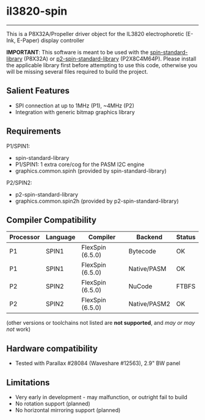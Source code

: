 # il3820-spin 
-------------

This is a P8X32A/Propeller driver object for the IL3820 electrophoretic (E-Ink, E-Paper) display controller

**IMPORTANT**: This software is meant to be used with the [spin-standard-library](https://github.com/avsa242/spin-standard-library) (P8X32A) or [p2-spin-standard-library](https://github.com/avsa242/p2-spin-standard-library) (P2X8C4M64P). Please install the applicable library first before attempting to use this code, otherwise you will be missing several files required to build the project.

## Salient Features

* SPI connection at up to 1MHz (P1), ~4MHz (P2)
* Integration with generic bitmap graphics library


## Requirements

P1/SPIN1:
* spin-standard-library
* P1/SPIN1: 1 extra core/cog for the PASM I2C engine
* graphics.common.spinh (provided by spin-standard-library)

P2/SPIN2:
* p2-spin-standard-library
* graphics.common.spin2h (provided by p2-spin-standard-library)


## Compiler Compatibility

| Processor | Language | Compiler               | Backend      | Status                |
|-----------|----------|------------------------|--------------|-----------------------|
| P1        | SPIN1    | FlexSpin (6.5.0)       | Bytecode     | OK                    |
| P1        | SPIN1    | FlexSpin (6.5.0)       | Native/PASM  | OK                    |
| P2        | SPIN2    | FlexSpin (6.5.0)       | NuCode       | FTBFS                 |
| P2        | SPIN2    | FlexSpin (6.5.0)       | Native/PASM2 | OK                    |

(other versions or toolchains not listed are __not supported__, and _may or may not_ work)


## Hardware compatibility

* Tested with Parallax #28084 (Waveshare #12563), 2.9" BW panel


## Limitations

* Very early in development - may malfunction, or outright fail to build
* No rotation support (planned)
* No horizontal mirroring support (planned)

